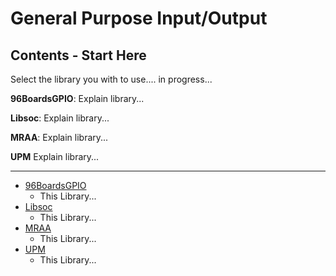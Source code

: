 # General Purpose Input/Output

## Contents - Start Here

Select the library you with to use.... in progress...

**96BoardsGPIO**: Explain library...

**Libsoc**: Explain library...

**MRAA**: Explain library...

**UPM** Explain library...

***

- [96BoardsGPIO](96BoardsGPIO.README.md)
   - This Library...
- [Libsoc](Libsoc/README.md)
   - This Library...
- [MRAA](MRAA/README.md)
   - This Library...
- [UPM](UPM/README.md)
   - This Library...


